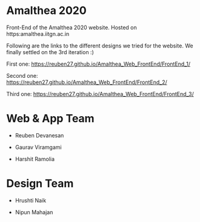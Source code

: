 # Amalthea 2020

Front-End of the Amalthea 2020 website. Hosted on https:amalthea.iitgn.ac.in

Following are the links to the different designs we tried for the website. We finally settled on the 3rd iteration :)

First one: https://reuben27.github.io/Amalthea_Web_FrontEnd/FrontEnd_1/

Second one: https://reuben27.github.io/Amalthea_Web_FrontEnd/FrontEnd_2/

Third one: https://reuben27.github.io/Amalthea_Web_FrontEnd/FrontEnd_3/

# Web & App Team

 - Reuben Devanesan
 
 - Gaurav Viramgami
 
 - Harshit Ramolia
 
# Design Team

 - Hrushti Naik
 
 - Nipun Mahajan
